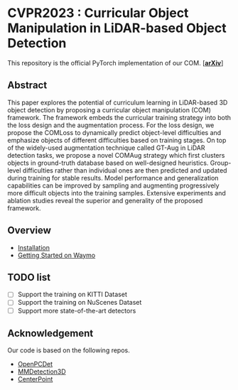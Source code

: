 # **CVPR2023 : Curricular Object Manipulation in LiDAR-based Object Detection**

This repository is the official PyTorch implementation of our COM. [[**arXiv**](https://arxiv.org/abs/2304.04248)]

## **Abstract**

This paper explores the potential of curriculum learning in LiDAR-based 3D object detection by proposing a curricular object manipulation (COM) framework. The framework embeds the curricular training strategy into both the loss design and the augmentation process. For the
loss design, we propose the COMLoss to dynamically predict object-level difficulties and emphasize objects of different difficulties based on training stages. On top of the widely-used augmentation technique called GT-Aug in LiDAR detection tasks, we propose a novel COMAug strategy
which first clusters objects in ground-truth database based on well-designed heuristics. Group-level difficulties rather than individual ones are then predicted and updated during training for stable results. Model performance and generalization capabilities can be improved by sampling and augmenting progressively more difficult objects into the training samples. Extensive experiments and ablation studies reveal the superior and generality of the proposed framework.

## Overview
- [Installation](docs/INSTALL.md)
- [Getting Started on Waymo](docs/GETTING_STARTED_WAYMO.md)

## TODO list
- [ ] Support the training on KITTI Dataset
- [ ] Support the training on NuScenes Dataset
- [ ] Support more state-of-the-art detectors

## Acknowledgement
Our code is based on the following repos.
- [OpenPCDet](https://github.com/open-mmlab/OpenPCDet)
- [MMDetection3D](https://github.com/open-mmlab/mmdetection3d)
- [CenterPoint](https://github.com/tianweiy/CenterPoint)
